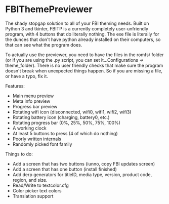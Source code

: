 # FBIThemePreviewer
The shady stopgap solution to all of your FBI theming needs.
Built on Python 3 and tkinter, FBITP is a currently completely user-unfriendly program, 
with 4 buttons that do literally nothing. The exe file is literally for the dunces that
don't have python already installed on their computers, so that can see what the program
does.

To actually use the previewer, you need to have the files in the romfs/ folder (or if you
are using the .py script, you can set it...Configurations => theme_folder). There is no 
user friendly checks that make sure the program doesn't break when unexpected things happen.
So if you are missing a file, or have a typo, fix it.

Features:
- Main menu preview
- Meta info preview
- Progress bar preview
- Rotating wifi icon (disconnected, wifi0, wifi1, wifi2, wifi3)
- Rotating battery icon (charging, battery0, etc.)
- Rotating progress bar (0%, 25%, 50%, 75%, 100%)
- A working clock
- At least 5 buttons to press (4 of which do nothing)
- Poorly written internals
- Randomly picked font family

Things to do:
- Add a screen that has two buttons (iunno, copy FBI updates screen)
- Add a screen that has one button (install finished)
- Add derp generators for titleID, media type, version, product code, region, and size.
- Read/Write to textcolor.cfg
- Color picker text colors
- Translation support